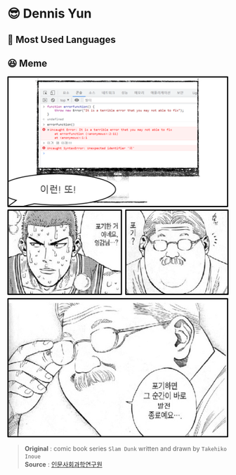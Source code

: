 # 😎 Dennis Yun

## 👀 Most Used Languages
[](https://github-readme-stats.vercel.app/api/top-langs/?username=DennisYun&layout=compact&langs_count=20)

## 😆 Meme
![](.github/포기하면%20그%20순간이%20바로%20발전%20종료예요.png)
> **Original** : comic book series `Slam Dunk` written and drawn by `Takehiko Inoue`<br>
> **Source** : [인문사회과학연구원](http://www.nomadist.org/xe/inmun/680760)
